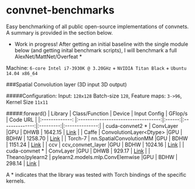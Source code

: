 convnet-benchmarks
==================

Easy benchmarking of all public open-source implementations of convnets.
A summary is provided in the section below.

* Work in progress! After getting an initial baseline with the single module below (and getting inital benchmark scripts), I will benchmark a full AlexNet/MattNet/Overfeat *

Machine: `6-core Intel i7-3930K @ 3.20GHz` + `NVIDIA Titan Black` + `Ubuntu 14.04 x86_64`

###Spatial Convolution layer (3D input 3D output)


#####Configuration: Input: `128x128` Batch-size `128`, Feature maps: `3->96`,  Kernel Size `11x11`

#####:forward()
| Library         | Class/Function                      | Device | Input Config   | GFlop/s   | Code URL       |
|:-------------:  |:-----------------------------------:|:------:|:--------------:|:---------:|:--------------:|
| cuda-convnet2 * | ConvLayer                           |GPU     | DHWB           | 1642.15 | [Link](https://github.com/soumith/cuda-convnet2.torch/blob/master/cudaconv3/src/filter_acts.cu) |
| Caffe           | ConvolutionLayer\<Dtype>            |GPU     | BDHW           | 1258.70 | [Link](https://github.com/BVLC/caffe/blob/master/src/caffe/layers/conv_layer.cu) |
| Torch-7         | nn.SpatialConvolutionMM             |GPU     | BDHW           | 1151.24 | [Link](https://github.com/torch/cunn/blob/spatialconvmm/SpatialConvolutionMM.cu) |
| ccv             | ccv_convnet_layer                   |GPU     | BDHW           | 1024.16 | [Link](https://github.com/liuliu/ccv/blob/unstable/lib/cuda/cwc_convnet.cu) |
| cuda-convnet *  | ConvLayer                           |GPU     | DHWB           | 929.17  | [Link](https://github.com/torch/cunn/blob/master/SpatialConvolutionCUDA/updateOutput.cu) |
| Theano/pylearn2 | pylearn2.models.mlp.ConvElemwise  |GPU     | BDHW           | 298.14  | [Link](https://github.com/lisa-lab/pylearn2/blob/master/pylearn2/models/mlp.py#L3080) |

A * indicates that the library was tested with Torch bindings of the specific kernels.
